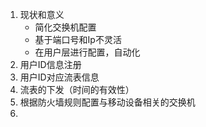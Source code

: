 1. 现状和意义
    - 简化交换机配置
    - 基于端口号和Ip不灵活
    - 在用户层进行配置，自动化
2. 用户ID信息注册
3. 用户ID对应流表信息
4. 流表的下发（时间的有效性）
5. 根据防火墙规则配置与移动设备相关的交换机
6. 

